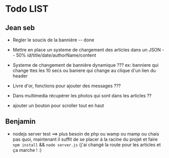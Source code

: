 Todo LIST
========

## Jean seb

* Regler le soucis de la bannière -- done

* Mettre en place un systeme de chargement des articles dans un JSON -- 50%
    id/title/date/authorName/content
    
* Systeme de changement de bannière dynamique ??? ex: banniere qui change ttes les 10 secs 
    ou baniere qui change au clique d'un lien du header

* Livre d'or, fonctions pour ajouter des messages ???

* Dans multimedia récupérer les photos qui sont dans les articles ??

* ajouter un bouton pour scroller tout en haut



## Benjamin

* nodejs server test ==> plus besoin de php ou wamp ou mamp ou chais pas quoi, maintenant il suffit de se placer à la racine du projet et faire `npm install` && `node server.js` (j'ai changé la route pour les articles et ça marche ! :)